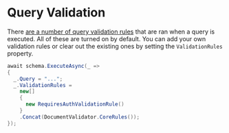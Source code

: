# Query Validation

There [are a number of query validation rules](http://facebook.github.io/graphql/June2018/#sec-Validation) that are ran when a query is executed.  All of these are turned on by default.  You can add your own validation rules or clear out the existing ones by setting the `ValidationRules` property.

```csharp
await schema.ExecuteAsync(_ =>
{
  _.Query = "...";
  _.ValidationRules =
    new[]
    {
      new RequiresAuthValidationRule()
    }
    .Concat(DocumentValidator.CoreRules());
});
```
